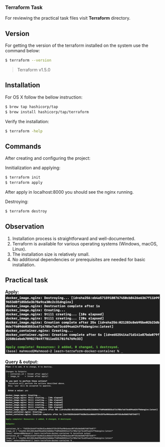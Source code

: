 ### Terraform Task

For reviewing the practical task files visit **Terraform** directory.

## Version
For getting the version of the terraform installed on the system use the command below:
``` sh
$ terraform --version
```
> Terraform v1.5.0

## Installation
For OS X follow the bellow instruction:

``` sh
$ brew tap hashicorp/tap
$ brew install hashicorp/tap/terraform
```
Verify the installation:

``` sh
$ terraform -help
```

## Commands
After creating and configuring the project:

Innitialization and applying:

``` sh
$ terraform init
$ terraform apply
```

After apply in localhost:8000 you should see the nginx running.

Destroying:

``` sh
$ terraform destroy
```

## Observation
1. Installation process is straightforward and well-documented.
2. Terraform is available for various operating systems (Windows, macOS, Linux).
3. The installation size is relatively small.
4. No additional dependencies or prerequisites are needed for basic installation.

## Practical task

**Apply:**
![alt apply](./images/apply.png)


**Query & output:**
![alt query and output](./images/output.png)